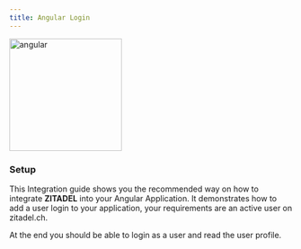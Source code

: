 ```yaml
---
title: Angular Login
---
```


<img src="tech/angular.svg" height="200px" alt="angular"/>

### Setup

This Integration guide shows you the recommended way on how to integrate **ZITADEL** into your Angular Application.
It demonstrates how to add a user login to your application, your requirements are an active user on zitadel.ch.

At the end you should be able to login as a user and read the user profile. 